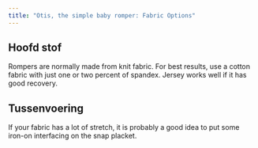 ```yaml
---
title: "Otis, the simple baby romper: Fabric Options"
---
```


## Hoofd stof

Rompers are normally made from knit fabric. For best results, use a cotton fabric with just one or two percent of spandex. Jersey works well if it has good recovery.

## Tussenvoering

If your fabric has a lot of stretch, it is probably a good idea to put some iron-on interfacing on the snap placket. 